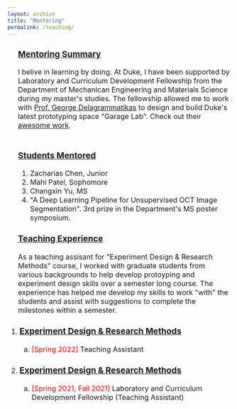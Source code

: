 ```yaml
---
layout: archive
title: "Mentoring"
permalink: /teaching/
---
```


<ol><font size = "-0.5">
<h3> <u>Mentoring Summary</u></h3>
<p> I belive in learning by doing. At Duke, I have been supported by Laboratory and Curriculum Development Fellowship from the Department of Mechanican Engineering and Materials Science during my master's studies. The fellowship allowed me to work with <a href ="https://mems.duke.edu/faculty/george-delagrammatikas" >Prof. George Delagrammatikas</a> to design and build Duke's latest prototyping space "Garage Lab". Check out their <a href = "https://sites.duke.edu/memscapstone/">awesome work</a>. <br><br>

<h3><u>Students Mentored </u></h3>
<ol>
<li> Zacharias Chen, Junior </li>

<li> Mahi Patel, Sophomore</li>

<li> Changxin Yu, MS
  <li> "A Deep Learning Pipeline for Unsupervised OCT Image Segmentation". 3rd prize in the Department's MS poster symposium. </li>
</li>
</ol>

<h3> <u> Teaching Experience </u> </h3>
As a teaching assisant for "Experiment Design & Research Methods" course, I worked with graduate students from various backgrounds to help develop protoyping and experiment design skills over a semester long course. The experience has helped me develop my skills to work "with" the students and assist with suggestions to complete the milestones within a semester.
</ol>

<ol><font size = "-0.5">

<li><h3><a href="https://sites.duke.edu/memscapstone/technical-communication/">Experiment Design & Research Methods</a></h3> 
<ol style="list-style-type: lower-alpha; padding-bottom: 0;">
  <li > <font style="color:red">[Spring 2022]</font> Teaching Assistant</li>
</ol>
</li>

<li><h3><a href="https://sites.duke.edu/memscapstone/technical-communication/">Experiment Design & Research Methods</a></h3> 
<ol style="list-style-type: lower-alpha; padding-bottom: 0;">
  <li > <font style="color:red">[Spring 2021, Fall 2021]</font> Laboratory and Curriculum Development Fellowship (Teaching Assistant)</li>
</ol>
</li>















<!-- ---
title: "Comparative study of fluid flow and heat transfer in microchannels with uniformly varying cross-section."
collection: publications
permalink: /publication/microchannel-cross-section
#excerpt: 'This paper is about the number 1. The number 2 is left for future work.'
#date: 2019
venue: 'In Proceedings of Emerging Trends in Mechanical Engineering (pp.
25–30). Warangal, Telangana.'
#paperurl: 'http://academicpages.github.io/files/paper1.pdf'
citation: 'Chatterjee, A., Valaparla, R. K., Prakash, R., Balasubramanian, K. (2019). Comparative study of fluid flow and heat transfer in microchannels with uniformly varying cross-section. In Proceedings of Emerging Trends in Mechanical Engineering (pp. 25–30). Warangal, Telangana.'
---
This paper is about the number 1. The number 2 is left for future work.

[Download paper here](http://academicpages.github.io/files/paper1.pdf)

Recommended citation: Your Name, You. (2009). "Paper Title Number 1." <i>Journal 1</i>. 1(1). -->